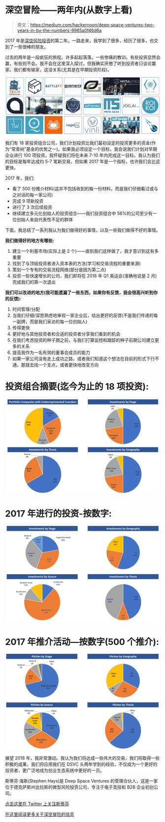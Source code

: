 # 深空冒险——两年内(从数字上看)

> 原文：<https://medium.com/hackernoon/deep-space-ventures-two-years-in-by-the-numbers-9965a0f46d6a>

2017 年是[深空风险投资](http://deepspacevc.com/)的第二年。一路走来，我学到了很多，经历了很多，也交到了一些很棒的朋友。

过去的两年是一段疯狂的旅程。许多起起落落。一些惨痛的教训。有些投资显然会赢，有些则不会。我不会在这里深入探讨，但我确实厌倦了听到投资者只谈论赢家。我们都有输家，这没关系(尤其是在早期投资阶段)。

![](img/973eb0bd537fd9e965c024695db927f9.png)

我们有 18 家投资组合公司，我们计划投资比我们最初设定的投资更多的资金(作为“常青树”基金的优势之一)。如果我必须设定一个目标，我会说我们计划对早期企业进行 100 项投资，我怀疑我们将在未来 7-10 年内完成这一目标。我认为我们的目标是每年达成约 5-7 笔新交易，但如果 2017 年是一个指标，也许我们会比这更快。

2017 年，我们:

*   看了 500 份推介材料(这并不包括收到的每一份材料，而是我们仔细看过或与之对话的每一家公司)
*   完成 9 项新投资
*   进行了 3 次后续投资
*   继续建立多元化创始人的投资组合——我们投资组合中 56%的公司至少有一位创始人来自代表性不足的群体

下面，我总结了一系列我认为我们做得好的事情，以及一些我们做得不好的事情。

**我们做得好的地方有哪些:**

1.  建立一个利基市场(实际上是 2 个)——直到我们这样做了，我才意识到这有多重要
2.  找到了与顶级投资者进入资本表的方法(学习和交易流程的重要来源)
3.  策划一个专有的交易流程网络(部分是因为第二点)
4.  投资一些快速增长的公司，我们即将在 2018 年 Q1 奥运会(准确地说是 2 月)完成我们的第一次退出

**我们可以改进的地方(我可能遗漏了一些东西，如果你有反馈，我会很高兴听到你的反馈):**

1.  时间管理/分配
2.  当我们仔细/深思熟虑地审视一家企业后，给出更好的反馈(不是我们传递的每一副牌，而是我们采访的每一位创始人)
3.  传得更快
4.  更好地与其他投资者和合适的投资者分享我们看到的机会
5.  在我们考虑投资的种子期之前，与我们打算监控和跟踪的种子前期公司建立更多的关系
6.  提高我作为一名有效的董事会成员的能力
7.  如果一家公司没有走上成功之路，或者我们知道这个想法在目前的形式下行不通，那就去找一个支点，或者更快地改变方向

# 投资组合摘要(迄今为止的 18 项投资):

![](img/c165e92deb841c77de69ceac85440524.png)

# 2017 年进行的投资-按数字:

![](img/922b9b130600fbf6eed3a9337718e15a.png)

# 2017 年推介活动—按数字(500 个推介):

![](img/68b4735557e8b1995e0cfa992f4dbab8.png)

展望 2018 年，我非常激动。我认为我们将达成一些伟大的交易，我们将取得一些积极的成果，我们将应用我们在 DSVC 头两年学到的经验，不仅成为一个更好的投资者，更广泛地成为创业生态系统中更好的一员。

斯蒂芬·海斯(Stephen Hays)是 Deep Space Ventures 的管理合伙人，这是一家位于德克萨斯州达拉斯的微型风险投资公司，专注于电子竞技和 B2B 企业初创公司。

[点击这里在 Twitter 上关注斯蒂芬](https://twitter.com/hazesyah)

[在这里阅读更多关于深空冒险的信息](http://deepspacevc.com/)